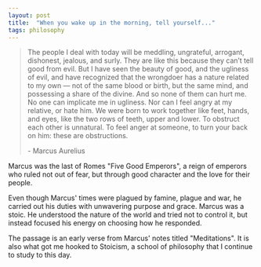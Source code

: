 ```yaml
---
layout: post
title:  "When you wake up in the morning, tell yourself..."
tags: philosophy
---
```

> The people I deal with today will be meddling, ungrateful, arrogant, dishonest, jealous, and surly. They are like this because they can’t tell good from evil. But I have seen the beauty of good, and the ugliness of evil, and have recognized that the wrongdoer has a nature related to my own — not of the same blood or birth, but the same mind, and possessing a share of the divine. And so none of them can hurt me. No one can implicate me in ugliness. Nor can I feel angry at my relative, or hate him. We were born to work together like feet, hands, and eyes, like the two rows of teeth, upper and lower. To obstruct each other is unnatural. To feel anger at someone, to turn your back on him: these are obstructions.
> 
> \- Marcus Aurelius

Marcus was the last of Romes "Five Good Emperors",
a reign of emperors who ruled not out of fear, 
but through good character and the love for their people.

Even though Marcus' times were plagued by famine, plague and war,
he carried out his duties with unwavering purpose and grace.
Marcus was a stoic. 
He understood the nature of the world and tried not to control it,
but instead focused his energy on choosing how he responded.

The passage is an early verse from Marcus' notes titled "Meditations".
It is also what got me hooked to Stoicism,
a school of philosophy that I continue to study to this day.